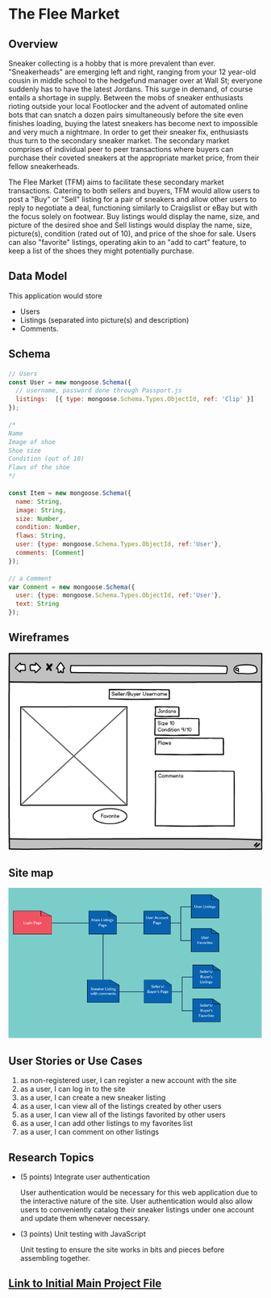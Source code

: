 
# The Flee Market

## Overview

Sneaker collecting is a hobby that is more prevalent than ever. "Sneakerheads" are emerging left and right, ranging from your 12 year-old cousin in middle school to the hedgefund manager over at Wall St; everyone suddenly has to have the latest Jordans. This surge in demand, of course entails a shortage in supply. Between the mobs of sneaker enthusiasts rioting outside your local Footlocker and the advent of automated online bots that can snatch a dozen pairs simultaneously before the site even finishes loading, buying the latest sneakers has become next to impossible and very much a nightmare. In order to get their sneaker fix, enthusiasts thus turn to the secondary sneaker market. The secondary market comprises of individual peer to peer transactions where buyers can purchase their coveted sneakers at the appropriate market price, from their fellow sneakerheads. 

The Flee Market (TFM) aims to facilitate these secondary market transactions. Catering to both sellers and buyers, TFM would allow users to post a "Buy" or "Sell" listing for a pair of sneakers and allow other users to reply to negotiate a deal, functioning similarly to Craigslist or eBay but with the focus solely on footwear. Buy listings would display the name, size, and picture of the desired shoe and Sell listings would display the name, size, picture(s), condition (rated out of 10), and price of the shoe for sale. Users can also "favorite" listings, operating akin to an "add to cart" feature, to keep a list of the shoes they might potentially purchase. 

## Data Model

This application would store 
* Users 
* Listings (separated into picture(s) and description) 
* Comments.


## Schema

```javascript
// Users
const User = new mongoose.Schema({
  // username, password done through Passport.js
  listings:  [{ type: mongoose.Schema.Types.ObjectId, ref: 'Clip' }]
});

/*
Name
Image of shoe
Shoe size
Condition (out of 10)
Flaws of the shoe
*/

const Item = new mongoose.Schema({
  name: String,
  image: String,
  size: Number,
  condition: Number,
  flaws: String,
  user: {type: mongoose.Schema.Types.ObjectId, ref:'User'},
  comments: [Comment]
});

// a Comment
var Comment = new mongoose.Schema({
  user: {type: mongoose.Schema.Types.ObjectId, ref:'User'},
  text: String
});
```

## Wireframes


![Mock Listing](documentation/TheFleeMarket.png)




## Site map

![Mock Listing](documentation/SiteMap.png)

## User Stories or Use Cases

1. as non-registered user, I can register a new account with the site
2. as a user, I can log in to the site
3. as a user, I can create a new sneaker listing
4. as a user, I can view all of the listings created by other users
5. as a user, I can view all of the listings favorited by other users
6. as a user, I can add other listings to my favorites list
7. as a user, I can comment on other listings

## Research Topics



* (5 points) Integrate user authentication

  User authentication would be necessary for this web application due to the interactive nature of the site. User authentication would also allow users to conveniently catalog their sneaker listings under one account and update them whenever necessary. 
    
* (3 points) Unit testing with JavaScript
  
  Unit testing to ensure the site works in bits and pieces before assembling together.




## [Link to Initial Main Project File](code/app.js) 


